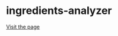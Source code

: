 # ingredients-analyzer

[Visit the page](https://ketan1406-ingredients-analyzer-app-7gwwcn.streamlit.app/)
